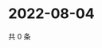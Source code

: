 # 2022-08-04

共 0 条

<!-- BEGIN WEIBO -->
<!-- 最后更新时间 Thu Aug 04 2022 01:18:31 GMT+0800 (China Standard Time) -->

<!-- END WEIBO -->
